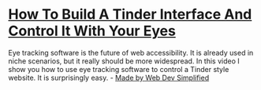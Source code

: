 # [How To Build A Tinder Interface And Control It With Your Eyes](https://www.youtube.com/watch?v=6s2Ug-eVpVc&list=PL4ss7Kp96kRsafxViiPuEXyeTppmfRhJ_&index=2&t=275s)

Eye tracking software is the future of web accessibility. It is already used in niche scenarios, but it really should be more widespread. In this video I show you how to use eye tracking software to control a Tinder style website. It is surprisingly easy. - [Made by Web Dev Simplified](https://www.youtube.com/channel/UCFbNIlppjAuEX4znoulh0Cw)